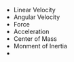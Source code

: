 - Linear Velocity
- Angular Velocity
- Force 
- Acceleration
- Center of Mass
- Monment of Inertia 
-